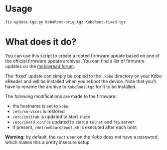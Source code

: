 Usage
=====

    fix-update-tgz.py KoboRoot-orig.tgz KoboRoot-fixed.tgz

What does it do?
================

You can use this script to create a rooted firmware update based on one of the
official firmware update archives. You can find a list of firmware updates
on the [mobileread forum](http://www.mobileread.com/forums/showthread.php?t=185660).

The 'fixed' update can simply be copied to the `.kobo` directory on your Kobo 
eReader and will be installed when you reboot the device. Note that you'll have
to rename the archive to `KoboRoot.tgz` for it to be installed.

The following modifications are made to the firmware:

  * the hostname is set to `kobo`
  * `/etc/services` is restored
  * `/etc/inittab` is updated to start `inetd`
  * `/etc/inetd.conf` is updated to start a `telnet` and `ftp` server
  * if present, `/mnt/onboard/boot.sh` is executed after each boot

**Warning:** by default, the `root` user on the Kobo does not have a password,
which makes this a pretty insecure setup.
